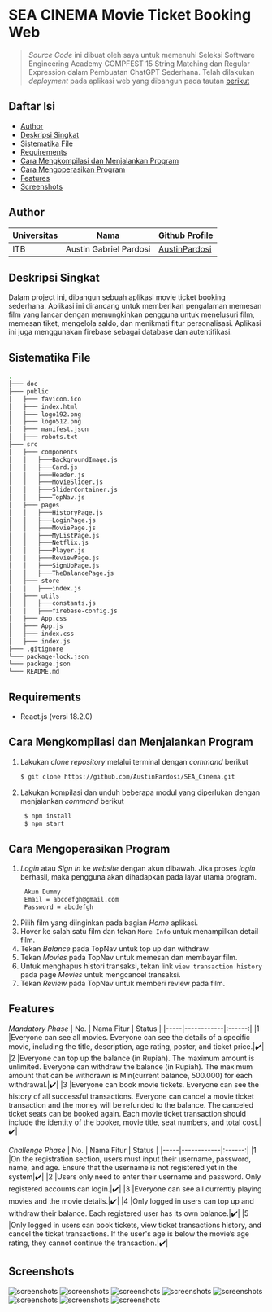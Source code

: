 # SEA CINEMA Movie Ticket Booking Web
> *Source Code* ini dibuat oleh saya untuk memenuhi Seleksi Software Engineering Academy COMPFEST 15
> String Matching dan Regular Expression dalam Pembuatan ChatGPT Sederhana. Telah dilakukan *deployment* pada aplikasi web yang dibangun pada tautan [berikut](https://seacinema-one.vercel.app/)

## Daftar Isi
- [Author](#author)
- [Deskripsi Singkat](#deskripsi-singkat)
- [Sistematika File](#sistematika-file)
- [Requirements](#requirements)
- [Cara Mengkompilasi dan Menjalankan Program](#cara-mengkompilasi-dan-menjalankan-program)
- [Cara Mengoperasikan Program](#cara-mengoperasikan-program)
- [Features](#features)
- [Screenshots](#screenshots)

## Author
| Universitas      | Nama                       | Github Profile                               |
| -------- | ---------------------------|----------------------------------------------|
| ITB | Austin Gabriel Pardosi   | [AustinPardosi](https://github.com/AustinPardosi)    |

## Deskripsi Singkat
Dalam project ini, dibangun sebuah aplikasi movie ticket booking sederhana. Aplikasi ini dirancang untuk memberikan pengalaman memesan film yang lancar dengan memungkinkan pengguna untuk menelusuri film, memesan tiket, mengelola saldo, dan menikmati fitur personalisasi. Aplikasi ini juga menggunakan firebase sebagai database dan autentifikasi.

## Sistematika File
```bash
.
├─── doc
├─── public
│   ├─── favicon.ico
│   ├─── index.html
│   ├─── logo192.png
│   ├─── logo512.png
│   ├─── manifest.json
│   ├─── robots.txt
├─── src
│   ├─── components
│   │   ├───BackgroundImage.js
│   │   ├───Card.js
│   │   ├───Header.js
│   │   ├───MovieSlider.js
│   │   ├───SliderContainer.js
│   │   ├───TopNav.js
│   ├─── pages
│   │   ├───HistoryPage.js
│   │   ├───LoginPage.js
│   │   ├───MoviePage.js
│   │   ├───MyListPage.js
│   │   ├───Netflix.js
│   │   ├───Player.js
│   │   ├───ReviewPage.js
│   │   ├───SignUpPage.js
│   │   ├───TheBalancePage.js
│   ├─── store
│   │   ├───index.js
│   ├─── utils
│   │   ├───constants.js
│   │   ├───firebase-config.js
│   ├─── App.css
│   ├─── App.js
│   ├─── index.css
│   ├─── index.js
├─── .gitignore
└─── package-lock.json
└─── package.json
└─── README.md
```

## Requirements
- React.js (versi 18.2.0)

## Cara Mengkompilasi dan Menjalankan Program
1. Lakukan *clone repository* melalui terminal dengan *command* berikut
    ``` bash
    $ git clone https://github.com/AustinPardosi/SEA_Cinema.git
    ```

2. Lakukan kompilasi dan unduh beberapa modul yang diperlukan dengan menjalankan *command* berikut
   ``` bash
    $ npm install
    $ npm start
   ```


## Cara Mengoperasikan Program
1. *Login* atau *Sign In* ke *website* dengan akun dibawah. Jika proses *login* berhasil, maka pengguna akan dihadapkan pada layar utama program.
   ``` bash
    Akun Dummy
    Email = abcdefgh@gmail.com
    Password = abcdefgh
   ```
2. Pilih film yang diinginkan pada bagian *Home* aplikasi.
3. Hover ke salah satu film dan tekan ```More Info``` untuk menampilkan detail film.
3. Tekan *Balance* pada TopNav untuk top up dan withdraw.
4. Tekan *Movies* pada TopNav untuk memesan dan membayar film.
5. Untuk menghapus histori transaksi, tekan link ```view transaction history``` pada page *Movies* untuk mengcancel transaksi.
6. Tekan *Review* pada TopNav untuk memberi review pada film.

## Features
*Mandatory Phase*
| No. | Nama Fitur | Status |
|-----|------------|:------:|
|1 |Everyone can see all movies. Everyone can see the details of a specific movie, including the title, description, age rating, poster, and ticket price.|:heavy_check_mark:|
|2 |Everyone can top up the balance (in Rupiah). The maximum amount is unlimited. Everyone can withdraw the balance (in Rupiah). The maximum amount that can be withdrawn is Min(current balance, 500.000) for each withdrawal.|:heavy_check_mark:|
|3 |Everyone can book movie tickets. Everyone can see the history of all successful transactions. Everyone can cancel a movie ticket transaction and the money will be refunded to the balance. The canceled ticket seats can be booked again. Each movie ticket transaction should include the identity of the booker, movie title, seat numbers, and total cost.|:heavy_check_mark:|

*Challenge Phase*
| No. | Nama Fitur | Status |
|-----|------------|:------:|
|1 |On the registration section, users must input their username, password, name, and age. Ensure that the username is not registered yet in the system|:heavy_check_mark:|
|2 |Users only need to enter their username and password. Only registered accounts can login.|:heavy_check_mark:|
|3 |Everyone can see all currently playing movies and the movie details.|:heavy_check_mark:|
|4 |Only logged in users can top up and withdraw their balance. Each registered user has its own balance.|:heavy_check_mark:|
|5 |Only logged in users can book tickets, view ticket transactions history, and cancel the ticket transactions. If the user's age is below the movie’s age rating, they cannot continue the transaction.|:heavy_check_mark:|


## Screenshots
![screenshots](doc/image_8.png)
![screenshots](doc/image_7.png)
![screenshots](doc/image_1.png)
![screenshots](doc/image_2.png)
![screenshots](doc/image_3.png)
![screenshots](doc/image_4.png)
![screenshots](doc/image_5.png)
![screenshots](doc/image_6.png)